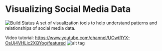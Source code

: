 # Visualizing Social Media Data
[![Build Status](https://travis-ci.org/xbwei/Visualizing-Social-Media-Data.svg?branch=master)](https://travis-ci.org/xbwei/Visualizing-Social-Media-Data)
A set of visualization tools to help understand patterns and relationships of social media data.

Video tutorial: https://www.youtube.com/channel/UCwtRYX-OsUj4VHLic2XQYog/featured
![alt tag](https://github.com/xbwei/Visualizing-Social-Media-Data/blob/master/Visualize%20Twitter%20Data/twitter_network.png)
